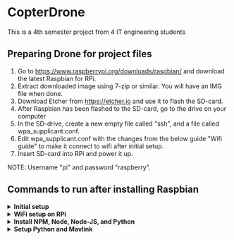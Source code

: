 # CopterDrone
This is a 4th semester project from 4 IT engineering students

## Preparing Drone for project files
1. Go to https://www.raspberrypi.org/downloads/raspbian/ and download the latest Raspbian for RPi.
2. Extract downloaded image using 7-zip or similar. You will have an IMG file when done.
3. Download Etcher from https://etcher.io and use it to flash the SD-card.
4. After Raspbian has been flashed to the SD-card, go to the drive on your computer
5. In the SD-drive, create a new empty file called "ssh", and a file called wpa_supplicant.conf.
6. Edit wpa_supplicant.conf with the changes from the below guide "Wifi guide" to make it connect to wifi after initial setup.
7. Insert SD-card into RPi and power it up.

NOTE: Username "pi" and password "raspberry".

## Commands to run after installing Raspbian
<details>
    <summary><b>Initial setup</b></summary>
Commands to run:
    
```
sudo apt-get update (takes up to 5 minutes)
sudo raspi-config
```

<ol>
    <li>In the raspi-config utility, select “Advanced Options”</li>
    <li>Set “Serial” to disable OS use of the serial connection</li>
    <li>Reboot RPi</li>
</ol>
</details>

<details>
    <summary><b>WiFi setup on RPi</b></summary>
    <b>Files to change:</b>
    
1. sudo nano /etc/wpa_supplicant/wpa_supplicant.conf
    
```
network={
  ssid="drone"
  psk="12345678"
  priority=1
}

network={
  ssid="SDU-GUEST"
  key_mgmt=NONE
  priority=2
}
```

2. sudo nano /etc/network/interfaces

```
auto lo
iface lo inet loopback
iface eth0 inet dhcp

allow-hotplug wlan0
auto wlan0

iface wlan0 inet dhcp
wpa-ssid "SDU-GUEST"
```

</details>

<details><summary><b>Install NPM, Node, Node-JS, and Python</b></summary>
In order for the project to be able to run, we need Node-JS. Run these commands to install it.
    
```
sudo apt-get install npm
sudo apt-get install node
sudo apt-get install nodejs
sudo npm install -g express

For npm in node.js please install:
npm install fs
npm install events
npm install bodyparser
npm install child_process
npm install path

For python:
pip install dronekit
```
</details>
<details><summary><b>Setup Python and Mavlink</b></summary>
To prepare the RPi for mavlink communication, run these commands:
    
```
sudo apt-get install screen python-wxgtk2.8 python-matplotlib python-opencv python-pip python-numpy python-dev libxml2-dev libxslt-dev python-lxml
sudo pip install future
sudo pip install pymavlink
sudo pip install mavproxy
```
</details>
